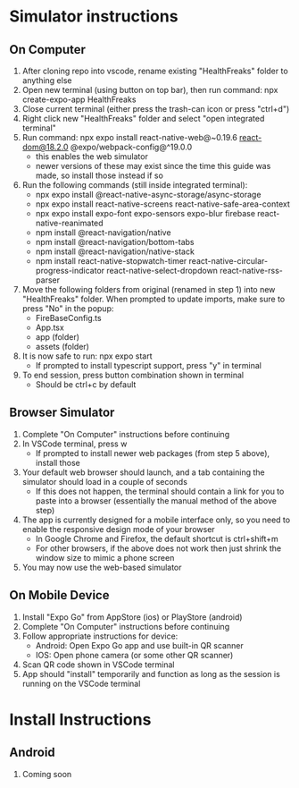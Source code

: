 # Simulator instructions

## On Computer
1. After cloning repo into vscode, rename existing "HealthFreaks" folder to anything else
2. Open new terminal (using button on top bar), then run command: npx create-expo-app HealthFreaks
3. Close current terminal (either press the trash-can icon or press "ctrl+d")
4. Right click new "HealthFreaks" folder and select "open integrated terminal"
5. Run command: npx expo install react-native-web@~0.19.6 react-dom@18.2.0 @expo/webpack-config@^19.0.0
    - this enables the web simulator
    - newer versions of these may exist since the time this guide was made, so install those instead if so
6. Run the following commands (still inside integrated terminal):
    - npx expo install @react-native-async-storage/async-storage
    - npx expo install react-native-screens react-native-safe-area-context
    - npx expo install expo-font expo-sensors expo-blur firebase react-native-reanimated
    - npm install @react-navigation/native
    - npm install @react-navigation/bottom-tabs
    - npm install @react-navigation/native-stack
    - npm install react-native-stopwatch-timer react-native-circular-progress-indicator react-native-select-dropdown react-native-rss-parser
7. Move the following folders from original (renamed in step 1) into new "HealthFreaks" folder. When prompted to update imports, make sure to press "No" in the popup:
    - FireBaseConfig.ts
    - App.tsx
    - app (folder)
    - assets (folder)
8. It is now safe to run: npx expo start
    - If prompted to install typescript support, press "y" in terminal
9. To end session, press button combination shown in terminal
    - Should be ctrl+c by default

## Browser Simulator
1. Complete "On Computer" instructions before continuing
2. In VSCode terminal, press w
    - If prompted to install newer web packages (from step 5 above), install those
3. Your default web browser should launch, and a tab containing the simulator should load in a couple of seconds
    - If this does not happen, the terminal should contain a link for you to paste into a browser (essentially the manual method of the above step)
4. The app is currently designed for a mobile interface only, so you need to enable the responsive design mode of your browser
    - In Google Chrome and Firefox, the default shortcut is ctrl+shift+m
    - For other browsers, if the above does not work then just shrink the window size to mimic a phone screen
5. You may now use the web-based simulator

## On Mobile Device
1. Install "Expo Go" from AppStore (ios) or PlayStore (android)
2. Complete "On Computer" instructions before continuing
3. Follow appropriate instructions for device:
    - Android: Open Expo Go app and use built-in QR scanner
    - IOS: Open phone camera (or some other QR scanner)
4. Scan QR code shown in VSCode terminal
5. App should "install" temporarily and function as long as the session is running on the VSCode terminal

# Install Instructions

## Android
1. Coming soon